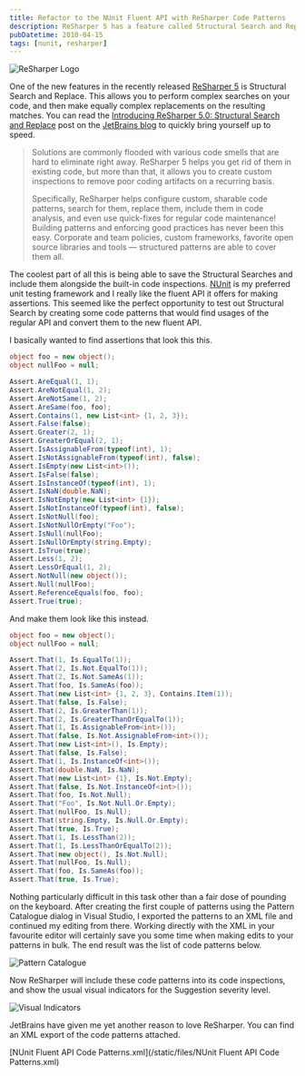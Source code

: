 ```yaml
---
title: Refactor to the NUnit Fluent API with ReSharper Code Patterns
description: ReSharper 5 has a feature called Structural Search and Replace which allows you to perform complex searches on your code and then make equally complex replacements. I used this to create custom code patterns for refactoring to the NUnit Fluent API, which can be included in ReSharper's code inspections. An XML export of the code patterns is available.
pubDatetime: 2010-04-15
tags: [nunit, resharper]
---
```


![ReSharper Logo](/images/blog/ReSharper-logo.png)

One of the new features in the recently released [ReSharper 5](http://www.jetbrains.com/resharper/whatsnew/index.html) is Structural Search and Replace. This allows you to perform complex searches on your code, and then make equally complex replacements on the resulting matches. You can read the [Introducing ReSharper 5.0: Structural Search and Replace](http://blogs.jetbrains.com/dotnet/2010/04/introducing-resharper-50-structural-search-and-replace/) post on the [JetBrains blog](http://blogs.jetbrains.com/dotnet/) to quickly bring yourself up to speed.

> Solutions are commonly flooded with various code smells that are hard to eliminate right away. ReSharper 5 helps you get rid of them in existing code, but more than that, it allows you to create custom inspections to remove poor coding artifacts on a recurring basis.
>
> Specifically, ReSharper helps configure custom, sharable code patterns, search for them, replace them, include them in code analysis, and even use quick-fixes for regular code maintenance! Building patterns and enforcing good practices has never been this easy. Corporate and team policies, custom frameworks, favorite open source libraries and tools — structured patterns are able to cover them all.

The coolest part of all this is being able to save the Structural Searches and include them alongside the built-in code inspections. [NUnit](http://www.nunit.org/) is my preferred unit testing framework and I really like the fluent API it offers for making assertions. This seemed like the perfect opportunity to test out Structural Search by creating some code patterns that would find usages of the regular API and convert them to the new fluent API.

I basically wanted to find assertions that look this this.

```csharp
object foo = new object();
object nullFoo = null;

Assert.AreEqual(1, 1);
Assert.AreNotEqual(1, 2);
Assert.AreNotSame(1, 2);
Assert.AreSame(foo, foo);
Assert.Contains(1, new List<int> {1, 2, 3});
Assert.False(false);
Assert.Greater(2, 1);
Assert.GreaterOrEqual(2, 1);
Assert.IsAssignableFrom(typeof(int), 1);
Assert.IsNotAssignableFrom(typeof(int), false);
Assert.IsEmpty(new List<int>());
Assert.IsFalse(false);
Assert.IsInstanceOf(typeof(int), 1);
Assert.IsNaN(double.NaN);
Assert.IsNotEmpty(new List<int> {1});
Assert.IsNotInstanceOf(typeof(int), false);
Assert.IsNotNull(foo);
Assert.IsNotNullOrEmpty("Foo");
Assert.IsNull(nullFoo);
Assert.IsNullOrEmpty(string.Empty);
Assert.IsTrue(true);
Assert.Less(1, 2);
Assert.LessOrEqual(1, 2);
Assert.NotNull(new object());
Assert.Null(nullFoo);
Assert.ReferenceEquals(foo, foo);
Assert.True(true);
```

And make them look like this instead.

```csharp
object foo = new object();
object nullFoo = null;

Assert.That(1, Is.EqualTo(1));
Assert.That(2, Is.Not.EqualTo(1));
Assert.That(2, Is.Not.SameAs(1));
Assert.That(foo, Is.SameAs(foo));
Assert.That(new List<int> {1, 2, 3}, Contains.Item(1));
Assert.That(false, Is.False);
Assert.That(2, Is.GreaterThan(1));
Assert.That(2, Is.GreaterThanOrEqualTo(1));
Assert.That(1, Is.AssignableFrom<int>());
Assert.That(false, Is.Not.AssignableFrom<int>());
Assert.That(new List<int>(), Is.Empty);
Assert.That(false, Is.False);
Assert.That(1, Is.InstanceOf<int>());
Assert.That(double.NaN, Is.NaN);
Assert.That(new List<int> {1}, Is.Not.Empty);
Assert.That(false, Is.Not.InstanceOf<int>());
Assert.That(foo, Is.Not.Null);
Assert.That("Foo", Is.Not.Null.Or.Empty);
Assert.That(nullFoo, Is.Null);
Assert.That(string.Empty, Is.Null.Or.Empty);
Assert.That(true, Is.True);
Assert.That(1, Is.LessThan(2));
Assert.That(1, Is.LessThanOrEqualTo(2));
Assert.That(new object(), Is.Not.Null);
Assert.That(nullFoo, Is.Null);
Assert.That(foo, Is.SameAs(foo));
Assert.That(true, Is.True);
```

Nothing particularly difficult in this task other than a fair dose of pounding on the keyboard. After creating the first couple of patterns using the Pattern Catalogue dialog in Visual Studio, I exported the patterns to an XML file and continued my editing from there. Working directly with the XML in your favourite editor will certainly save you some time when making edits to your patterns in bulk. The end result was the list of code patterns below.

![Pattern Catalogue](/images/blog/Pattern-Catalogue.png)

Now ReSharper will include these code patterns into its code inspections, and show the usual visual indicators for the Suggestion severity level.

![Visual Indicators](/images/blog/Visual-Indicators.png)

JetBrains have given me yet another reason to love ReSharper. You can find an XML export of the code patterns attached.

[NUnit Fluent API Code Patterns.xml](/static/files/NUnit Fluent API Code Patterns.xml)

